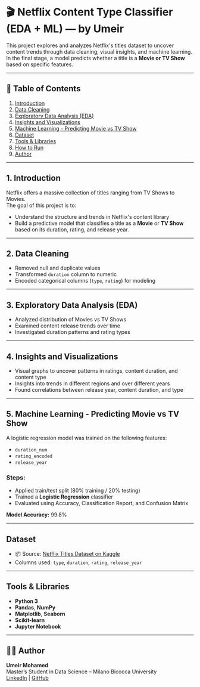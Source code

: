 # 🎬 Netflix Content Type Classifier (EDA + ML) — by Umeir

This project explores and analyzes Netflix's titles dataset to uncover content trends through data cleaning, visual insights, and machine learning.  
In the final stage, a model predicts whether a title is a **Movie or TV Show** based on specific features.

---

## 📂 Table of Contents

1. [Introduction](#1-introduction)  
2. [Data Cleaning](#2-data-cleaning)  
3. [Exploratory Data Analysis (EDA)](#3-exploratory-data-analysis-eda)  
4. [Insights and Visualizations](#4-insights-and-visualizations)  
5. [Machine Learning - Predicting Movie vs TV Show](#5-machine-learning---predicting-movie-vs-tv-show)  
6. [Dataset](#dataset)  
7. [Tools & Libraries](#tools--libraries)  
8. [How to Run](#how-to-run)  
9. [Author](#author)

---

## 1. Introduction

Netflix offers a massive collection of titles ranging from TV Shows to Movies.  
The goal of this project is to:
- Understand the structure and trends in Netflix's content library
- Build a predictive model that classifies a title as a **Movie** or **TV Show** based on its duration, rating, and release year.

---

## 2. Data Cleaning

- Removed null and duplicate values
- Transformed `duration` column to numeric
- Encoded categorical columns (`type`, `rating`) for modeling

---

## 3. Exploratory Data Analysis (EDA)

- Analyzed distribution of Movies vs TV Shows  
- Examined content release trends over time  
- Investigated duration patterns and rating types

---

## 4. Insights and Visualizations

- Visual graphs to uncover patterns in ratings, content duration, and content type  
- Insights into trends in different regions and over different years  
- Found correlations between release year, content duration, and type

---

## 5. Machine Learning - Predicting Movie vs TV Show

A logistic regression model was trained on the following features:
- `duration_num`
- `rating_encoded`
- `release_year`

### Steps:
- Applied train/test split (80% training / 20% testing)
- Trained a **Logistic Regression** classifier
- Evaluated using Accuracy, Classification Report, and Confusion Matrix

**Model Accuracy:** 99.8%

---

## Dataset

- 📦 Source: [Netflix Titles Dataset on Kaggle](https://www.kaggle.com/datasets/shivamb/netflix-shows)  
- Columns used: `type`, `duration`, `rating`, `release_year`

---

## Tools & Libraries

- **Python 3**  
- **Pandas**, **NumPy**  
- **Matplotlib**, **Seaborn**  
- **Scikit-learn**  
- **Jupyter Notebook**

---

## 🙋‍♂️ Author

**Umeir Mohamed**  
Master’s Student in Data Science – Milano Bicocca University  
[LinkedIn](https://www.linkedin.com/in/umeir-muhammad-shahzad/) | [GitHub](https://github.com/mumairrr)
